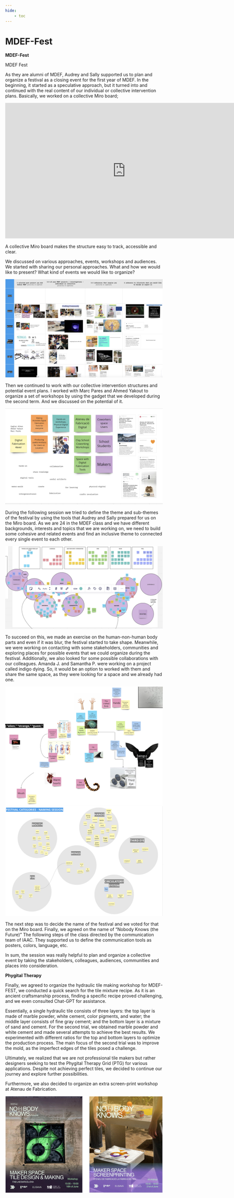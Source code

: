 ```yaml
---
hide:
    - toc
---
```


# MDEF-Fest

**MDEF-Fest**

MDEF Fest

As they are alumni of MDEF, Audrey and Sally supported us to plan and organize a festival as a closing event for the first year of MDEF. In the beginning, it started as a speculative approach, but it turned into and continued with the real content of our individual or collective intervention plans. Basically, we worked on a collective Miro board;

<iframe width="768" height="432" src="https://miro.com/app/live-embed/uXjVMVMmtdU=/?moveToViewport=25284,-2283,3903,2061&embedId=933186226037" frameborder="0" scrolling="no" allow="fullscreen; clipboard-read; clipboard-write" allowfullscreen></iframe>

A collective Miro board makes the structure easy to track, accessible and clear.

We discussed on various approaches, events, workshops and audiences. We started with sharing our personal approaches. What and how we would like to present? What kind of events we would like to organize?

![](../images/Mdeffest1.jpg)

Then we continued to work with our collective intervention structures and potential event plans. I worked with Marc Pares and Ahmed Yakout to organize a set of workshops by using the gadget that we developed during the second term. And we discussed on the potential of it.

![](../images/mdeffest2.jpg)

During the following session we tried to define the theme and sub-themes of the festival by using the tools that Audrey and Sally prepared for us on the Miro board. As we are 24 in the MDEF class and we have different backgrounds, interests and topics that we are working on, we need to build some cohesive and related events and find an inclusive theme to connected every single event to each other.

![](../images/mdeffest3.jpg)

To succeed on this, we made an exercise on the human-non-human body parts and even if it was blur, the festival started to take shape. Meanwhile, we were working on contacting with some stakeholders, communities and exploring places for possible events that we could organize during the festival. Additionally, we also looked for some possible collaborations with our colleagues. Amanda J. and Samantha P. were working on a project called indigo dying. So, it would be an option to worked with them and share the same space, as they were looking for a space and we already had one.

![](../images/mdeffest4.jpg)
![](../images/mdeffest5.jpg)

The next step was to decide the name of the festival and we voted for that on the Miro board. Finally, we agreed on the name of “Nobody Knows (the Future)” The following steps of the class directed by the communication team of IAAC. They supported us to define the communication tools as posters, colors, language, etc.

In sum, the session was really helpful to plan and organize a collective event by taking the stakeholders, colleagues, audiences, communities and places into consideration.

**Phygital Therapy**

Finally, we agreed to organize the hydraulic tile making workshop for MDEF-FEST, we conducted a quick search for the tile mixture recipe. As it is an ancient craftsmanship process, finding a specific recipe proved challenging, and we even consulted Chat-GPT for assistance.

Essentially, a single hydraulic tile consists of three layers: the top layer is made of marble powder, white cement, color pigments, and water; the middle layer consists of fine gray cement; and the bottom layer is a mixture of sand and cement. For the second trial, we obtained marble powder and white cement and made several attempts to achieve the best results. We experimented with different ratios for the top and bottom layers to optimize the production process. The main focus of the second trial was to improve the mold, as the imperfect edges of the tiles posed a challenge.

Ultimately, we realized that we are not professional tile makers but rather designers seeking to test the Phygital Therapy Grid (PTG) for various applications. Despite not achieving perfect tiles, we decided to continue our journey and explore further possibilities.

Furthermore, we also decided to organize an extra screen-print workshop at Atenau de Fabrication.

![](../images/mdeffest_poster.jpg)
